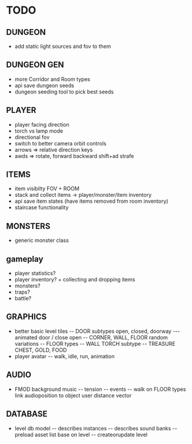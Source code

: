 # TODO

## DUNGEON

- add static light sources and fov to them


## DUNGEON GEN

- more Corridor and Room types
- api save dungeon seeds
- dungeon seeding tool to pick best seeds

## PLAYER

- player facing direction
- torch vs lamp mode
- directional fov
- switch to better camera orbit controls
- arrows => relative direction keys
- awds => rotate, forward backward  shift+ad strafe

## ITEMS 

- item visibilty FOV + ROOM
- stack and collect items -> player/monster/item inventory
- api save item states (have items removed from room inventory)
- staircase functionality

## MONSTERS

- generic monster class

## gameplay

- player statistics?
- player inventory? + collecting and dropping items
- monsters?
- traps?
- battle?

## GRAPHICS

- better basic level tiles
  -- DOOR subtypes open, closed, doorway
  --- animated door / close open
  -- CORNER, WALL, FLOOR random variations
  -- FLOOR types
  -- WALL TORCH subtype
  -- TREASURE CHEST, GOLD, FOOD
- player avatar
  -- walk, idle, run, animation

## AUDIO

- FMOD background music
  -- tension
  -- events
  -- walk on FLOOR types link audioposition to object user distance vector

## DATABASE

- level db model
  -- describes instances
  -- describes sound banks
  -- preload asset list base on level
  -- createorupdate level
